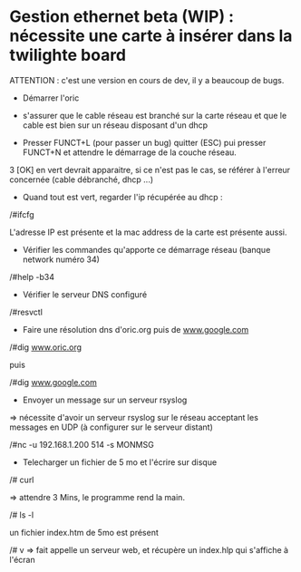 # Gestion ethernet beta (WIP) : nécessite une carte à insérer dans la twilighte board

ATTENTION : c'est une version en cours de dev, il y a beaucoup de bugs.

* Démarrer l'oric

* s'assurer que le cable réseau est branché sur la carte réseau et que le cable est bien sur un réseau disposant d'un dhcp

* Presser FUNCT+L (pour passer un bug) quitter (ESC) pui presser FUNCT+N et attendre le démarrage de la couche réseau.

3 [OK] en vert devrait apparaitre, si ce n'est pas le cas, se référer à l'erreur concernée (cable débranché, dhcp ...)

* Quand tout est vert, regarder l'ip récupérée au dhcp :

/#ifcfg

L'adresse IP est présente et la mac address de la carte est présente aussi.

* Vérifier les commandes qu'apporte ce démarrage réseau (banque network numéro 34)

/#help -b34

* Vérifier le serveur DNS configuré

/#resvctl

* Faire une résolution dns d'oric.org puis de www.google.com

/#dig www.oric.org

puis

/#dig www.google.com

* Envoyer un message sur un serveur rsyslog

=> nécessite d'avoir un serveur rsyslog sur le réseau acceptant les messages en UDP (à configurer sur le serveur distant)

/#nc -u 192.168.1.200 514 -s MONMSG

* Telecharger un fichier de 5 mo et l'écrire sur disque

/# curl

=> attendre 3 Mins, le programme rend la main.

/# ls -l 

un fichier index.htm de 5mo est présent

/# v
=> fait appelle un serveur web, et récupère un index.hlp qui s'affiche à l'écran


